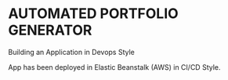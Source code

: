 # AUTOMATED PORTFOLIO GENERATOR
Building an Application in Devops Style

App has been deployed in Elastic Beanstalk (AWS) in CI/CD Style.
        
